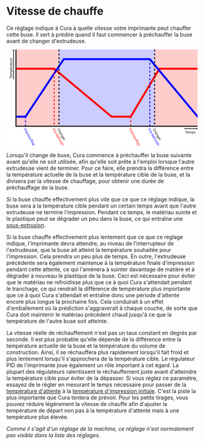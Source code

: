 Vitesse de chauffe
====
Ce réglage indique à Cura à quelle vitesse votre imprimante peut chauffer cette buse. Il sert à prédire quand il faut commencer à préchauffer la buse avant de changer d'extrudeuse.

![Les buses commencent à chauffer à l'avance avant de changer d'extrudeuse](../images/temperature_regulation_fr.svg)

Lorsqu'il change de buse, Cura commence à préchauffer la buse suivante avant qu'elle ne soit utilisée, afin qu'elle soit prête à l'emploi lorsque l'autre extrudeuse vient de terminer. Pour ce faire, elle prendra la différence entre la température actuelle de la buse et la température cible de la buse, et la divisera par la vitesse de chauffage, pour obtenir une durée de préchauffage de la buse.

Si la buse chauffe effectivement plus vite que ce que ce réglage indique, la buse sera à la température cible pendant un certain temps avant que l'autre extrudeuse ne termine l'impression. Pendant ce temps, le matériau suinte et le plastique peut se dégrader un peu dans la buse, ce qui entraîne une [sous-extrusion](../troubleshootinging/underextrusion.md).

Si la buse chauffe effectivement plus lentement que ce que ce réglage indique, l'imprimante devra attendre, au niveau de l'interrupteur de l'extrudeuse, que la buse ait atteint la température souhaitée pour l'impression. Cela prendra un peu plus de temps. En outre, l'extrudeuse précédente sera également maintenue à la température finale d'impression pendant cette attente, ce qui l'amènera à suinter davantage de matière et à dégrader à nouveau le plastique de la buse. Ceci est nécessaire pour éviter que le matériau ne refroidisse plus que ce à quoi Cura s'attendait pendant le tranchage, ce qui rendrait la différence de température plus importante que ce à quoi Cura s'attendait et entraîne donc une période d'attente encore plus longue la prochaine fois. Cela conduirait à un effet d'emballement où la prédiction s'aggraverait à chaque couche, de sorte que Cura doit maintenir le matériau précédent chaud jusqu'à ce que la température de l'autre buse soit atteinte.

La vitesse réelle de réchauffement n'est pas un taux constant en degrés par seconde. Il est plus probable qu'elle dépende de la différence entre la température actuelle de la buse et la température du volume de construction. Ainsi, il se réchauffera plus rapidement lorsqu'il fait froid et plus lentement lorsqu'il s'approchera de la température cible. Le régulateur PID de l'imprimante joue également un rôle important à cet égard. La plupart des régulateurs ralentissent le réchauffement juste avant d'atteindre la température cible pour éviter de la dépasser. Si vous réglez ce paramètre, essayez de le régler en mesurant le temps nécessaire pour passer de la [température d'attente](../material/material_standby_temperature.md) à la [température d'impression initiale](../material/material_initial_print_temperature.md). C'est la piste la plus importante que Cura tentera de prévoir. Pour les petits tirages, vous pouvez réduire légèrement la vitesse de chauffe afin d'ajuster la température de départ non pas à la température d'attente mais à une température plus élevée.

*Comme il s'agit d'un réglage de la machine, ce réglage n'est normalement pas visible dans la liste des réglages.*

